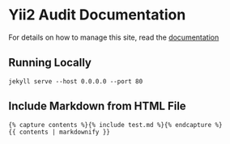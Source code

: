 # Yii2 Audit Documentation

For details on how to manage this site, read the [documentation](http://jekyllrb.com/)

## Running Locally

```
jekyll serve --host 0.0.0.0 --port 80
```

## Include Markdown from HTML File

```
{% capture contents %}{% include test.md %}{% endcapture %}
{{ contents | markdownify }}
```
